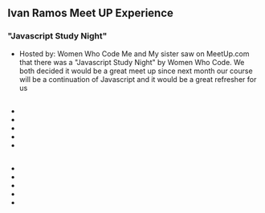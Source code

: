 ## Ivan Ramos Meet UP Experience
### "Javascript Study Night"
  * Hosted by: Women Who Code
Me and My sister saw on MeetUp.com that there was a "Javascript Study Night" by Women Who Code.
We both decided it would be a great meet up since next month our course will be a continuation of Javascript
and it would be a great refresher for us 
##
  *
  *
  *
  *
  *
##
  *
  *
  *
  *
  *
##
